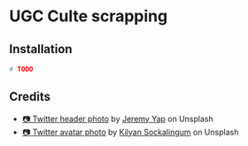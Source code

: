 # UGC Culte scrapping

## Installation

```bash
# TODO
```

## Credits

- [📷 Twitter header photo](https://unsplash.com/photos/J39X2xX_8CQ) by [Jeremy Yap](https://unsplash.com/@jeremyyappy) on Unsplash
- [📷 Twitter avatar photo](https://unsplash.com/photos/nW1n9eNHOsc) by [Kilyan Sockalingum](https://unsplash.com/@kilyan_s) on Unsplash
